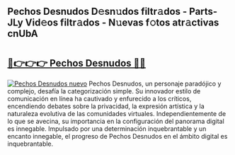 ## Pechos Desnudos D𝚎sn𝚞dos filtr𝚊dos - Parts-JLy Vid𝚎os filtr𝚊dos - N𝚞evas f𝚘tos atr𝚊ctivas cnUbA

# <h2><a href="http://mb5q5yp.tromn.icu/?c=Pechos+Desnudos">🔗👉👉👉 Pechos Desnudos 🔗🔗</a></h2>

[![Pechos Desnudos nuevo](https://i.imgur.com/pEAQMta.gif)](http://mb5q5yp.tromn.icu/?c=Pechos+Desnudos)
Pechos Desnudos, un personaje paradójico y complejo, desafía la categorización simple. Su innovador estilo de comunicación en línea ha cautivado y enfurecido a los críticos, encendiendo debates sobre la privacidad, la expresión artística y la naturaleza evolutiva de las comunidades virtuales. Independientemente de lo que se avecina, su importancia en la configuración del panorama digital es innegable. Impulsado por una determinación inquebrantable y un encanto innegable, el progreso de Pechos Desnudos en el ámbito digital es inquebrantable.
